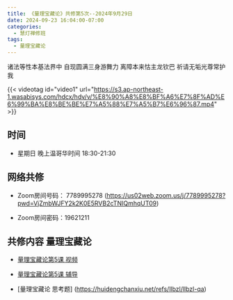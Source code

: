```yaml
---
title: 《量理宝藏论》共修第5次--2024年9月29日
date: 2024-09-23 16:04:00-07:00
categories:
  - 慧灯禅修班
tags:
  - 量理宝藏论
---
```

诸法等性本基法界中 自现圆满三身游舞力 离障本来怙主龙钦巴 祈请无垢光尊常护我

{{< videotag id="video1" url="https://s3.ap-northeast-1.wasabisys.com/hdcx/hdv/v/%E8%90%A8%E8%BF%A6%E7%8F%AD%E6%99%BA%E8%BE%BE%E7%A5%88%E7%A5%B7%E6%96%87.mp4" >}}

## 时间


* 星期日 晚上温哥华时间 18:30-21:30


## 网络共修


* Zoom房间号码： 7789995278 (https://us02web.zoom.us/j/7789995278?pwd=VjZmbWJFY2k2K0E5RVB2cTNIQmhqUT09)


* Zoom房间密码：19621211


## 共修内容 量理宝藏论


* [量理宝藏论第5课 视频](https://huidengchanxiu.net/refs/llbzl/llbzl-01#%E7%AC%AC%E4%BA%94%E8%8A%82%E8%AF%BE)


* [量理宝藏论第5课 辅导](https://huidengchanxiu.net/refs/llbzl/llbzl-01#%E7%AC%AC05%E8%AF%BE%E8%BE%85%E5%AF%BC)

* [量理宝藏论 思考题]
(https://huidengchanxiu.net/refs/llbzl/llbzl-qa)


